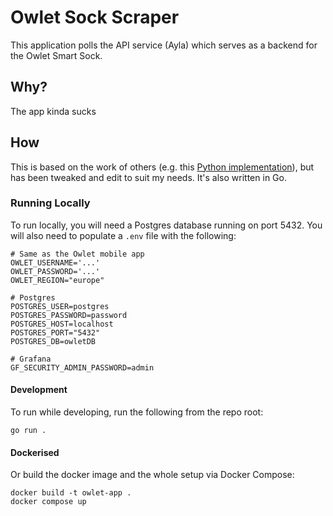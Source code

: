 # Owlet Sock Scraper

This application polls the API service (Ayla) which serves as a backend for the Owlet Smart Sock. 

## Why?
The app kinda sucks

## How
This is based on the work of others (e.g. this [Python implementation](https://github.com/BastianPoe/owlet_api)), but has been tweaked and edit to suit my needs. It's also written in Go.

### Running Locally
To run locally, you will need a Postgres database running on port 5432. You will also need to populate a `.env` file with the following:
```env
# Same as the Owlet mobile app
OWLET_USERNAME='...'
OWLET_PASSWORD='...'
OWLET_REGION="europe"

# Postgres
POSTGRES_USER=postgres
POSTGRES_PASSWORD=password
POSTGRES_HOST=localhost
POSTGRES_PORT="5432"
POSTGRES_DB=owletDB

# Grafana
GF_SECURITY_ADMIN_PASSWORD=admin
```

#### Development
To run while developing, run the following from the repo root:
```shell
go run .
```

#### Dockerised
Or build the docker image and the whole setup via Docker Compose:
```shell
docker build -t owlet-app .
docker compose up
```
